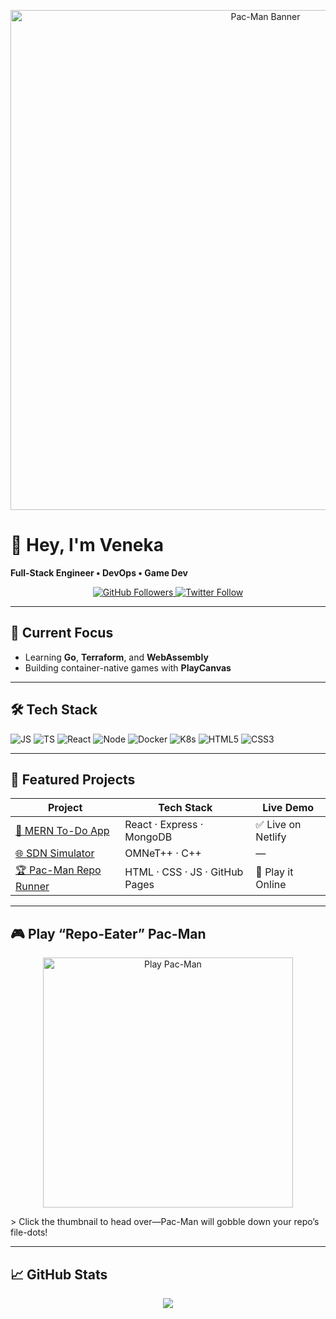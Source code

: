 <!-- assets/pacman-banner.gif -->
<p align="center">
  <img src="./assets/pacman-banner.gif" alt="Pac-Man Banner" width="800"/>
</p>

# 👋 Hey, I'm Veneka

**Full-Stack Engineer • DevOps • Game Dev**

<p align="center">
  <a href="https://github.com/veneka?tab=followers">
    <img src="https://img.shields.io/github/followers/veneka?label=Follow&style=social" alt="GitHub Followers"/>
  </a>
  <a href="https://twitter.com/YourHandle">
    <img src="https://img.shields.io/twitter/follow/YourHandle?style=social" alt="Twitter Follow"/>
  </a>
</p>

---

## 🚀 Current Focus
- Learning **Go**, **Terraform**, and **WebAssembly**  
- Building container-native games with **PlayCanvas**  

---

## 🛠️ Tech Stack
<p>
  <img src="https://img.shields.io/badge/JavaScript-F7DF1E?logo=javascript" alt="JS"/>
  <img src="https://img.shields.io/badge/TypeScript-3178C6?logo=typescript" alt="TS"/>
  <img src="https://img.shields.io/badge/React-20232A?logo=react" alt="React"/>
  <img src="https://img.shields.io/badge/Node.js-339933?logo=node.js" alt="Node"/>
  <img src="https://img.shields.io/badge/Docker-2496ED?logo=docker" alt="Docker"/>
  <img src="https://img.shields.io/badge/Kubernetes-326CE5?logo=kubernetes" alt="K8s"/>
  <img src="https://img.shields.io/badge/HTML5-E34F26?logo=html5" alt="HTML5"/>
  <img src="https://img.shields.io/badge/CSS3-1572B6?logo=css3" alt="CSS3"/>
</p>

---

## 📂 Featured Projects
| Project                                                                 | Tech Stack                        | Live Demo          |
|-------------------------------------------------------------------------|-----------------------------------|--------------------|
| [📝 MERN To-Do App](https://github.com/veneka/todo-app)                   | React · Express · MongoDB         | ✅ Live on Netlify |
| [🌐 SDN Simulator](https://github.com/veneka/sdn-sim)                    | OMNeT++ · C++                     | —                  |
| [🏆 Pac-Man Repo Runner](https://veneka.github.io/pacman-repo/)           | HTML · CSS · JS · GitHub Pages    | 🔗 Play it Online  |

---

## 🎮 Play “Repo-Eater” Pac-Man
<p align="center">
  <a href="https://veneka.github.io/pacman-repo/">
    <img src="./assets/pacman-thumb.gif" alt="Play Pac-Man" width="400"/>
  </a>
</p>
> Click the thumbnail to head over—Pac-Man will gobble down your repo’s file-dots!

---

## 📈 GitHub Stats
<p align="center">
  <img src="https://github-readme-stats.vercel.app/api?username=veneka&show_icons=true&theme=radical"/>
</p>
